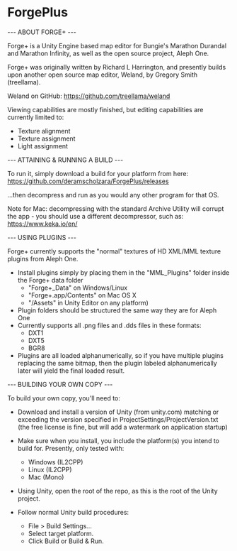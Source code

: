 # ForgePlus
--- ABOUT FORGE+ ---

Forge+ is a Unity Engine based map editor for Bungie's Marathon Durandal and Marathon Infinity, as well as the open source project, Aleph One.

Forge+ was originally written by Richard L Harrington, and presently builds upon another open source map editor, Weland, by Gregory Smith (treellama).

Weland on GitHub:
https://github.com/treellama/weland

Viewing capabilities are mostly finished, but editing capabilities are currently limited to:
 - Texture alignment
 - Texture assignment
 - Light assignment


--- ATTAINING & RUNNING A BUILD ---

To run it, simply download a build for your platform from here:
https://github.com/deramscholzara/ForgePlus/releases

...then decompress and run as you would any other program for that OS.

Note for Mac: decompressing with the standard Archive Utility will corrupt the app - you should use a different decompressor, such as:
https://www.keka.io/en/


--- USING PLUGINS ---

Forge+ currently supports the "normal" textures of HD XML/MML texture plugins from Aleph One.

 - Install plugins simply by placing them in the "MML_Plugins" folder inside the Forge+ data folder
    - "Forge+_Data" on Windows/Linux
    - "Forge+.app/Contents" on Mac OS X
    - "<project folder>/Assets" in Unity Editor on any platform)
 - Plugin folders should be structured the same way they are for Aleph One
 - Currently supports all .png files and .dds files in these formats:
    - DXT1
    - DXT5
    - BGR8
 - Plugins are all loaded alphanumerically, so if you have multiple plugins replacing the same bitmap, then the plugin labeled alphanumerically later will yield the final loaded result.


--- BUILDING YOUR OWN COPY ---

To build your own copy, you'll need to:
 
 - Download and install a version of Unity (from unity.com) matching or exceeding the version specified in ProjectSettings/ProjectVersion.txt (the free license is fine, but will add a watermark on application startup)
 
 - Make sure when you install, you include the platform(s) you intend to build for.  Presently, only tested with:
    - Windows (IL2CPP)
    - Linux (IL2CPP)
    - Mac (Mono)
 
 - Using Unity, open the root of the repo, as this is the root of the Unity project.

 - Follow normal Unity build procedures:
    - File > Build Settings...
    - Select target platform.
    - Click Build or Build & Run.